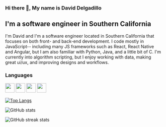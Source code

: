 ### Hi there 👋, My name is David Delgadillo
## I'm a software engineer in Southern California

I'm David and I'm a software engineer located in Southern California that focuses on both front- and back-end development. I code mostly in JavaScript-- including many JS frameworks such as React, React Native and Angular, but I am also familiar with Python, Java, and a little bit of C. I'm currently into algorithm scripting, but I enjoy working with data, making great ui/ux, and improving designs and workflows.

### Languages
<div style="flex justifyContent:spaceEvenly">
<img src="https://cdn.jsdelivr.net/gh/devicons/devicon/icons/javascript/javascript-original.svg" width="30px" />
<img src="https://cdn.jsdelivr.net/gh/devicons/devicon/icons/css3/css3-original.svg" width="30px" />
<img src="https://cdn.jsdelivr.net/gh/devicons/devicon/icons/sass/sass-original.svg" width="30px" />
<img src="https://cdn.jsdelivr.net/gh/devicons/devicon/icons/html5/html5-original-wordmark.svg" width="30px" />

<div>


[![Top Langs](https://github-readme-stats.vercel.app/api/top-langs/?username=David-Del1)](https://github.com/anuraghazra/github-readme-stats)

![GitHub stats](https://github-readme-stats.vercel.app/api?username=David-Del1&show_icons=true)  

![GitHub streak stats](https://github-readme-streak-stats.herokuapp.com/?user=David-Del1)  





